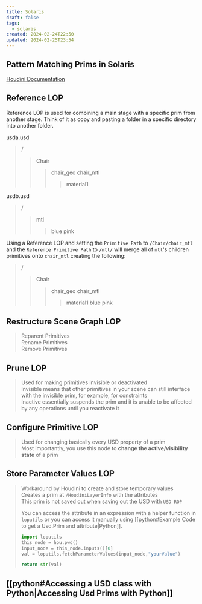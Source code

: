 ```yaml
---
title: Solaris
draft: false
tags:
  - solaris
created: 2024-02-24T22:50
updated: 2024-02-25T23:54
---
```

## Pattern Matching Prims in Solaris
[Houdini Documentation](https://www.sidefx.com/docs/houdini/solaris/pattern.html)

## Reference LOP
Reference LOP is used for combining a main stage with a specific prim from another stage. Think of it as copy and pasting a folder in a specific directory into another folder.

usda.usd
>/ 
>>Chair 
>>>chair_geo 
>>>chair_mtl 
>>>>material1 

usdb.usd
>/
>>mtl 
>>>blue 
>>>pink 

Using a Reference LOP and setting the `Primitive Path` to `/Chair/chair_mtl` and the `Reference Primitive Path` to `/mtl/` will merge all of `mtl`'s children primitives onto `chair_mtl` creating the following:
>/
>>Chair
>>>chair_geo
>>>chair_mtl
>>>>material1 
>>>>blue 
>>>>pink 

## Restructure Scene Graph LOP
>Reparent Primitives  
>Rename Primitives  
>Remove Primitives  

## Prune LOP
>Used for making primitives invisible or deactivated  
>Invisible means that other primitives in your scene can still interface with the invisible prim, for example, for constraints  
>Inactive essentially suspends the prim and it is unable to be affected by any operations until you reactivate it  

## Configure Primitive LOP
>Used for changing basically every USD property of a prim  
>Most importantly, you use this node to **change the active/visibility state** of a prim  

## Store Parameter Values LOP
 >Workaround by Houdini to create and store temporary values  
 >Creates a prim at `/HoudiniLayerInfo` with the attributes  
 >This prim is not saved out when saving out the USD with `USD ROP` 
 >
 >You can access the attribute in an expression with a helper function in `loputils` or you can access it manually using [[python#Example Code to get a Usd.Prim and attribute|Python]].
 >```python
>import loputils
>this_node = hou.pwd()
>input_node = this_node.inputs()[0]
>val = loputils.fetchParameterValues(input_node,"yourValue")
>
>return str(val)
 >```



## [[python#Accessing a USD class with Python|Accessing Usd Prims with Python]]